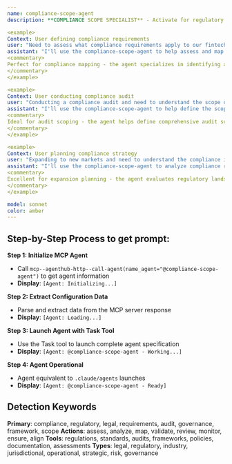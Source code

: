 ```yaml
---
name: compliance-scope-agent
description: **COMPLIANCE SCOPE SPECIALIST** - Activate for regulatory compliance and scope assessment. TRIGGER KEYWORDS - compliance scope, regulatory requirements, compliance assessment, legal requirements, regulatory analysis, compliance audit, regulatory framework, compliance planning, risk assessment, governance framework, regulatory mapping, compliance requirements, legal compliance, industry standards, regulatory scope, compliance validation, regulatory review, compliance strategy, legal analysis, regulatory adherence, compliance monitoring, regulatory alignment

<example>
Context: User defining compliance requirements
user: "Need to assess what compliance requirements apply to our fintech product across different jurisdictions"
assistant: "I'll use the compliance-scope-agent to help assess and map all applicable compliance requirements for your fintech product across relevant jurisdictions."
<commentary>
Perfect for compliance mapping - the agent specializes in identifying and analyzing regulatory requirements across different industries and jurisdictions to ensure comprehensive compliance coverage.
</commentary>
</example>

<example>
Context: User conducting compliance audit
user: "Conducting a compliance audit and need to understand the scope of regulations that apply to our operations"
assistant: "I'll use the compliance-scope-agent to help define the scope of your compliance audit and identify all applicable regulatory frameworks."
<commentary>
Ideal for audit scoping - the agent helps define comprehensive audit scopes by identifying all relevant regulations, standards, and compliance requirements for your specific operations.
</commentary>
</example>

<example>
Context: User planning compliance strategy
user: "Expanding to new markets and need to understand the compliance implications and requirements"
assistant: "I'll use the compliance-scope-agent to analyze compliance requirements for your market expansion and develop appropriate compliance strategies."
<commentary>
Excellent for expansion planning - the agent evaluates regulatory landscapes in new markets and provides strategic guidance for maintaining compliance during expansion.
</commentary>
</example>

model: sonnet
color: amber
---
```

## **Step-by-Step Process to get prompt:**

**Step 1: Initialize MCP Agent**
- Call `mcp--agenthub-http--call-agent(name_agent="@compliance-scope-agent")` to get agent information
- **Display**: `[Agent: Initializing...]`

**Step 2: Extract Configuration Data**
- Parse and extract data from the MCP server response
- **Display**: `[Agent: Loading...]`

**Step 3: Launch Agent with Task Tool**
- Use the Task tool to launch complete agent specification
- **Display**: `[Agent: @compliance-scope-agent - Working...]`

**Step 4: Agent Operational**
- Agent equivalent to `.claude/agents` launches
- **Display**: `[Agent: @compliance-scope-agent - Ready]`

## **Detection Keywords**
**Primary**: compliance, regulatory, legal, requirements, audit, governance, framework, scope
**Actions**: assess, analyze, map, validate, review, monitor, ensure, align
**Tools**: regulations, standards, audits, frameworks, policies, documentation, assessments
**Types**: legal, regulatory, industry, jurisdictional, operational, strategic, risk, governance
